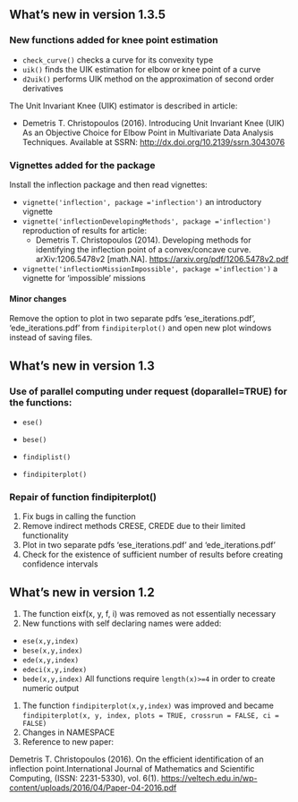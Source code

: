 What’s new in version 1.3.5
---------------------------

### New functions added for knee point estimation

-   `check_curve()` checks a curve for its convexity type
-   `uik()` finds the UIK estimation for elbow or knee point of a curve
-   `d2uik()` performs UIK method on the approximation of second order
    derivatives

The Unit Invariant Knee (UIK) estimator is described in article:

-   Demetris T. Christopoulos (2016). Introducing Unit Invariant Knee
    (UIK) As an Objective Choice for Elbow Point in Multivariate Data
    Analysis Techniques. Available at SSRN:
    <a href="http://dx.doi.org/10.2139/ssrn.3043076" class="uri">http://dx.doi.org/10.2139/ssrn.3043076</a>

### Vignettes added for the package

Install the inflection package and then read vignettes:

-   `vignette('inflection', package ='inflection')` an introductory
    vignette
-   `vignette('inflectionDevelopingMethods', package ='inflection')`
    reproduction of results for article:
    -   Demetris T. Christopoulos (2014). Developing methods for
        identifying the inflection point of a convex/concave curve.
        arXiv:1206.5478v2 \[math.NA\].
        <a href="https://arxiv.org/pdf/1206.5478v2.pdf" class="uri">https://arxiv.org/pdf/1206.5478v2.pdf</a>
-   `vignette('inflectionMissionImpossible', package ='inflection')` a
    vignette for ‘impossible’ missions

#### Minor changes

Remove the option to plot in two separate pdfs ‘ese\_iterations.pdf’,
‘ede\_iterations.pdf’ from `findipiterplot()` and open new plot windows
instead of saving files.

What’s new in version 1.3
-------------------------

### Use of parallel computing under request (doparallel=TRUE) for the functions:

-   `ese()`

-   `bese()`

-   `findiplist()`

-   `findipiterplot()`

### Repair of function findipiterplot()

1.  Fix bugs in calling the function
2.  Remove indirect methods CRESE, CREDE due to their limited
    functionality
3.  Plot in two separate pdfs ‘ese\_iterations.pdf’ and
    ‘ede\_iterations.pdf’
4.  Check for the existence of sufficient number of results before
    creating confidence intervals

What’s new in version 1.2
-------------------------

1.  The function eixf(x, y, f, i) was removed as not essentially
    necessary
2.  New functions with self declaring names were added:

-   `ese(x,y,index)`
-   `bese(x,y,index)`
-   `ede(x,y,index)`
-   `edeci(x,y,index)`
-   `bede(x,y,index)` All functions require `length(x)>=4` in order to
    create numeric output

1.  The function `findipiterplot(x,y,index)` was improved and became
    `findipiterplot(x, y, index, plots = TRUE, crossrun = FALSE, ci = FALSE)`
2.  Changes in NAMESPACE
3.  Reference to new paper:

Demetris T. Christopoulos (2016). On the efficient identification of an
inflection point.International Journal of Mathematics and Scientific
Computing, (ISSN: 2231-5330), vol. 6(1).
<a href="https://veltech.edu.in/wp-content/uploads/2016/04/Paper-04-2016.pdf" class="uri">https://veltech.edu.in/wp-content/uploads/2016/04/Paper-04-2016.pdf</a>
